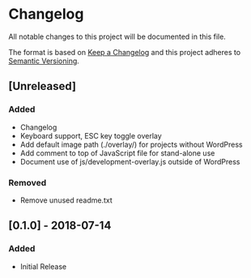# Changelog
All notable changes to this project will be documented in this file.

The format is based on [Keep a Changelog](http://keepachangelog.com/en/1.0.0/)
and this project adheres to [Semantic Versioning](http://semver.org/spec/v2.0.0.html).

## [Unreleased]
### Added
- Changelog
- Keyboard support, ESC key toggle overlay
- Add default image path (./overlay/) for projects without WordPress
- Add comment to top of JavaScript file for stand-alone use
- Document use of js/development-overlay.js outside of WordPress

### Removed
- Remove unused readme.txt

## [0.1.0] - 2018-07-14
### Added
- Initial Release
